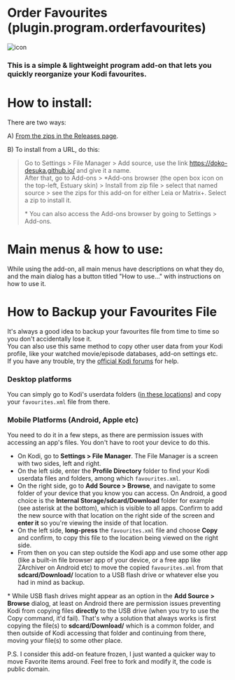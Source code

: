 # Order Favourites (plugin.program.orderfavourites)
![icon](https://github.com/doko-desuka/plugin.program.orderfavourites/raw/master/icon.png)  
### This is a simple & lightweight program add-on that lets you quickly reorganize your Kodi favourites.  

# How to install:

There are two ways:

A) [From the zips in the Releases page](https://github.com/doko-desuka/plugin.program.orderfavourites/releases).

B) To install from a URL, do this:  
> Go to Settings > File Manager > Add source, use the link https://doko-desuka.github.io/ and give it a name.  
> After that, go to Add-ons > \*Add-ons browser (the open box icon on the top-left, Estuary skin) > Install from zip file > select that named source > see the zips for this add-on for either Leia or Matrix+. Select a zip to install it.  
>  
> \* You can also access the Add-ons browser by going to Settings > Add-ons.

# Main menus & how to use:

While using the add-on, all main menus have descriptions on what they do, and the main dialog has a button titled "How to use..." with instructions on how to use it.

# How to Backup your Favourites File

It's always a good idea to backup your favourites file from time to time so you don't accidentally lose it.  
You can also use this same method to copy other user data from your Kodi profile, like your watched movie/episode databases, add-on settings etc.  
If you have any trouble, try the [official Kodi forums](https://forum.kodi.tv/forumdisplay.php?fid=111) for help.

### Desktop platforms
You can simply go to Kodi's userdata folders ([in these locations](https://kodi.wiki/view/Userdata#Location)) and copy your `favourites.xml` file from there.

### Mobile Platforms (Android, Apple etc)

You need to do it in a few steps, as there are permission issues with accessing an app's files. You don't have to root your device to do this.  
- On Kodi, go to **Settings > File Manager**. The File Manager is a screen with two sides, left and right.
- On the left side, enter the **Profile Directory** folder to find your Kodi userdata files and folders, among which `favourites.xml`.  
- On the right side, go to **Add Source > Browse**, and navigate to some folder of your device that you know you can access. On Android, a good choice is the **Internal Storage/sdcard/Download** folder for example (see asterisk at the bottom), which is visible to all apps. Confirm to add the new source with that location on the right side of the screen and **enter it** so you're viewing the inside of that location.  
- On the left side, **long-press** the `favourites.xml` file and choose **Copy** and confirm, to copy this file to the location being viewed on the right side.  
- From then on you can step outside the Kodi app and use some other app (like a built-in file browser app of your device, or a free app like ZArchiver on Android etc) to move the copied `favourites.xml` from that **sdcard/Download/** location to a USB flash drive or whatever else you had in mind as backup.

\* While USB flash drives might appear as an option in the **Add Source > Browse** dialog, at least on Android there are permission issues preventing Kodi from copying files **directly** to the USB drive (when you try to use the Copy command, it'd fail). That's why a solution that always works is first copying the file(s) to **sdcard/Download/** which is a common folder, and then outside of Kodi accessing that folder and continuing from there, moving your file(s) to some other place.
   
P.S. I consider this add-on feature frozen, I just wanted a quicker way to move Favorite items around. Feel free to fork and modify it, the code is public domain.
